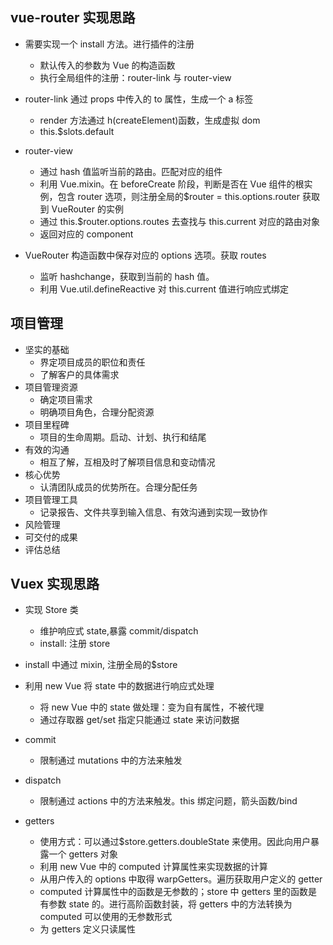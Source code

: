 ## vue-router 实现思路

- 需要实现一个 install 方法。进行插件的注册

  - 默认传入的参数为 Vue 的构造函数
  - 执行全局组件的注册：router-link 与 router-view

- router-link 通过 props 中传入的 to 属性，生成一个 a 标签

  - render 方法通过 h(createElement)函数，生成虚拟 dom
  - this.\$slots.default

- router-view

  - 通过 hash 值监听当前的路由。匹配对应的组件
  - 利用 Vue.mixin。在 beforeCreate 阶段，判断是否在 Vue 组件的根实例，包含 router 选项，则注册全局的\$router = this.options.router 获取到 VueRouter 的实例
  - 通过 this.\$router.options.routes 去查找与 this.current 对应的路由对象
  - 返回对应的 component

- VueRouter 构造函数中保存对应的 options 选项。获取 routes
  - 监听 hashchange，获取到当前的 hash 值。
  - 利用 Vue.util.defineReactive 对 this.current 值进行响应式绑定

## 项目管理

- 坚实的基础
  - 界定项目成员的职位和责任
  - 了解客户的具体需求
- 项目管理资源
  - 确定项目需求
  - 明确项目角色，合理分配资源
- 项目里程碑
  - 项目的生命周期。启动、计划、执行和结尾
- 有效的沟通
  - 相互了解，互相及时了解项目信息和变动情况
- 核心优势
  - 认清团队成员的优势所在。合理分配任务
- 项目管理工具
  - 记录报告、文件共享到输入信息、有效沟通到实现一致协作
- 风险管理
- 可交付的成果
- 评估总结

## Vuex 实现思路

- 实现 Store 类

  - 维护响应式 state,暴露 commit/dispatch
  - install: 注册 store

- install 中通过 mixin, 注册全局的\$store
- 利用 new Vue 将 state 中的数据进行响应式处理
  - 将 new Vue 中的 state 做处理：变为自有属性，不被代理
  - 通过存取器 get/set 指定只能通过 state 来访问数据
- commit
  - 限制通过 mutations 中的方法来触发
- dispatch
  - 限制通过 actions 中的方法来触发。this 绑定问题，箭头函数/bind
- getters
  - 使用方式：可以通过\$store.getters.doubleState 来使用。因此向用户暴露一个 getters 对象
  - 利用 new Vue 中的 computed 计算属性来实现数据的计算
  - 从用户传入的 options 中取得 warpGetters。遍历获取用户定义的 getter
  - computed 计算属性中的函数是无参数的；store 中 getters 里的函数是有参数 state 的。进行高阶函数封装，将 getters 中的方法转换为 computed 可以使用的无参数形式
  - 为 getters 定义只读属性
